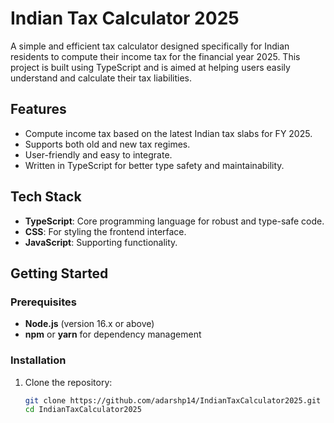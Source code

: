 # Indian Tax Calculator 2025

A simple and efficient tax calculator designed specifically for Indian residents to compute their income tax for the financial year 2025. This project is built using TypeScript and is aimed at helping users easily understand and calculate their tax liabilities.

## Features

- Compute income tax based on the latest Indian tax slabs for FY 2025.
- Supports both old and new tax regimes.
- User-friendly and easy to integrate.
- Written in TypeScript for better type safety and maintainability.

## Tech Stack

- **TypeScript**: Core programming language for robust and type-safe code.
- **CSS**: For styling the frontend interface.
- **JavaScript**: Supporting functionality.

## Getting Started

### Prerequisites

- **Node.js** (version 16.x or above)
- **npm** or **yarn** for dependency management

### Installation

1. Clone the repository:
   ```bash
   git clone https://github.com/adarshp14/IndianTaxCalculator2025.git
   cd IndianTaxCalculator2025
